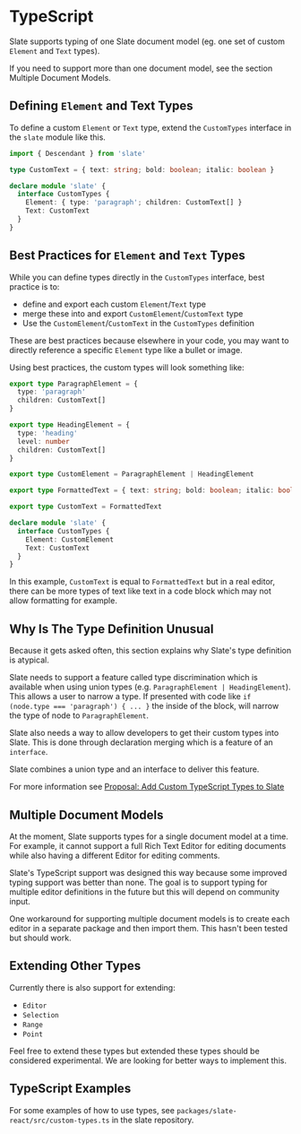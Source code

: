 # TypeScript

Slate supports typing of one Slate document model (eg. one set of custom `Element` and `Text` types).

If you need to support more than one document model, see the section Multiple Document Models.

## Defining `Element` and Text Types

To define a custom `Element` or `Text` type, extend the `CustomTypes` interface in the `slate` module like this.

```ts
import { Descendant } from 'slate'

type CustomText = { text: string; bold: boolean; italic: boolean }

declare module 'slate' {
  interface CustomTypes {
    Element: { type: 'paragraph'; children: CustomText[] }
    Text: CustomText
  }
}
```

## Best Practices for `Element` and `Text` Types

While you can define types directly in the `CustomTypes` interface, best practice is to:

- define and export each custom `Element`/`Text` type
- merge these into and export `CustomElement`/`CustomText` type
- Use the `CustomElement`/`CustomText` in the `CustomTypes` definition

These are best practices because elsewhere in your code, you may want to directly reference a specific `Element` type like a bullet or image.

Using best practices, the custom types will look something like:

```ts
export type ParagraphElement = {
  type: 'paragraph'
  children: CustomText[]
}

export type HeadingElement = {
  type: 'heading'
  level: number
  children: CustomText[]
}

export type CustomElement = ParagraphElement | HeadingElement

export type FormattedText = { text: string; bold: boolean; italic: boolean }

export type CustomText = FormattedText

declare module 'slate' {
  interface CustomTypes {
    Element: CustomElement
    Text: CustomText
  }
}
```

In this example, `CustomText` is equal to `FormattedText` but in a real editor, there can be more types of text like text in a code block which may not allow formatting for example.

## Why Is The Type Definition Unusual

Because it gets asked often, this section explains why Slate's type definition is atypical.

Slate needs to support a feature called type discrimination which is available when using union types (e.g. `ParagraphElement | HeadingElement`). This allows a user to narrow a type. If presented with code like `if (node.type === 'paragraph') { ... }` the inside of the block, will narrow the type of node to `ParagraphElement`.

Slate also needs a way to allow developers to get their custom types into Slate. This is done through declaration merging which is a feature of an `interface`.

Slate combines a union type and an interface to deliver this feature.

For more information see [Proposal: Add Custom TypeScript Types to Slate](https://github.com/ianstormtaylor/slate/issues/3725)

## Multiple Document Models

At the moment, Slate supports types for a single document model at a time. For example, it cannot support a full Rich Text Editor for editing documents while also having a different Editor for editing comments.

Slate's TypeScript support was designed this way because some improved typing support was better than none. The goal is to support typing for multiple editor definitions in the future but this will depend on community input.

One workaround for supporting multiple document models is to create each editor in a separate package and then import them. This hasn't been tested but should work.

## Extending Other Types

Currently there is also support for extending:

- `Editor`
- `Selection`
- `Range`
- `Point`

Feel free to extend these types but extended these types should be considered experimental. We are looking for better ways to implement this.

## TypeScript Examples

For some examples of how to use types, see `packages/slate-react/src/custom-types.ts` in the slate repository.
